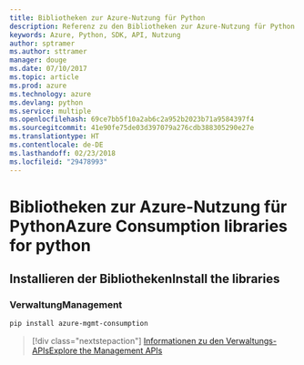 ```yaml
---
title: Bibliotheken zur Azure-Nutzung für Python
description: Referenz zu den Bibliotheken zur Azure-Nutzung für Python
keywords: Azure, Python, SDK, API, Nutzung
author: sptramer
ms.author: sttramer
manager: douge
ms.date: 07/10/2017
ms.topic: article
ms.prod: azure
ms.technology: azure
ms.devlang: python
ms.service: multiple
ms.openlocfilehash: 69ce7bb5f10a2ab6c2a952b2023b71a9584397f4
ms.sourcegitcommit: 41e90fe75de03d397079a276cdb388305290e27e
ms.translationtype: HT
ms.contentlocale: de-DE
ms.lasthandoff: 02/23/2018
ms.locfileid: "29478993"
---
```

# <a name="azure-consumption-libraries-for-python"></a><span data-ttu-id="a638c-104">Bibliotheken zur Azure-Nutzung für Python</span><span class="sxs-lookup"><span data-stu-id="a638c-104">Azure Consumption libraries for python</span></span>

## <a name="install-the-libraries"></a><span data-ttu-id="a638c-105">Installieren der Bibliotheken</span><span class="sxs-lookup"><span data-stu-id="a638c-105">Install the libraries</span></span>


### <a name="management"></a><span data-ttu-id="a638c-106">Verwaltung</span><span class="sxs-lookup"><span data-stu-id="a638c-106">Management</span></span>

```bash
pip install azure-mgmt-consumption
```
> [!div class="nextstepaction"]
> [<span data-ttu-id="a638c-107">Informationen zu den Verwaltungs-APIs</span><span class="sxs-lookup"><span data-stu-id="a638c-107">Explore the Management APIs</span></span>](/python/api/overview/azure/consumption/management)